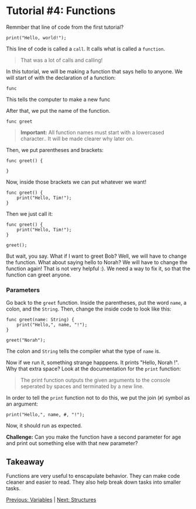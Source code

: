 # Tutorial #4: Functions

Remmber that line of code from the first tutorial?

```
print("Hello, world!");
```

This line of code is called a `call`. It calls what is called a `function`.
> That was a lot of calls and calling!

In this tutorial, we will be making a function that says hello to anyone. We will start of with the declaration of a function:

```
func
```

This tells the computer to make a new func

After that, we put the name of the function.

```
func greet
```

> **Important:** All function names must start with a lowercased character.. It will be made clearer why later on.

Then, we put parentheses and brackets:

```
func greet() {

}
```

Now, inside those brackets we can put whatever we want!

```
func greet() {
    print("Hello, Tim!");
}
```

Then we just call it:

```
func greet() {
    print("Hello, Tim!");
}

greet();
```

But wait, you say. What if I want to greet Bob? Well, we will have to change the function. What about saying hello to Norah? We will have to change the function again! That is not very helpful :). We need a way to fix it, so that the function can greet anyone.

### Parameters

Go back to the `greet` function. Inside the parentheses, put the word `name`, a colon, and the `String`. Then, change the inside code to look like this:

```
func greet(name: String) {
    print("Hello,", name, "!");
}

greet("Norah");
```

The colon and `String` tells the compiler what the type of `name` is. 

Now if we run it, something strange happpens. It prints "Hello, Norah !". Why that extra space? Look at the documentation for the `print` function:

> The print function outputs the given arguments to the console seperated by spaces and terminated by a new line.

In order to tell the `print` function not to do this, we put the join (`#`) symbol as an argument:

```
print("Hello,", name, #, "!");
```

Now, it should run as expected.

**Challenge:** Can you make the function have a second parameter for age and print out something else with that new parameter?

## Takeaway

Functions are very useful to enscapulate behavior. They can make code cleaner and easier to read. They also help break down tasks into smaller tasks.

[Previous: Variables](https://github.com/SafelySwift/Swizzle/blob/swizzle-1.0/Tutorials/Variables%20(%233).md) | [Next: Structures](https://github.com/SafelySwift/Swizzle/blob/swizzle-1.0/Tutorials/Structure%20(%235).md)
